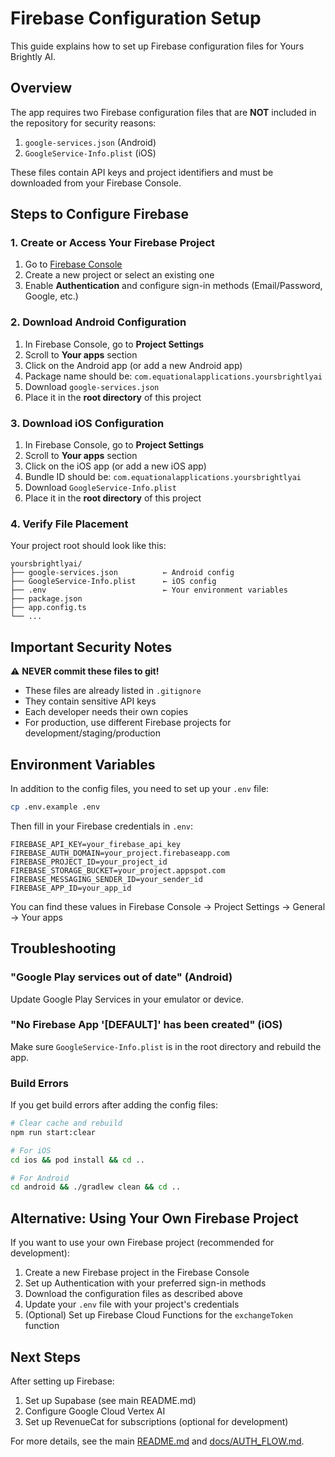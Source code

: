 # Firebase Configuration Setup

This guide explains how to set up Firebase configuration files for Yours Brightly AI.

## Overview

The app requires two Firebase configuration files that are **NOT** included in the repository for security reasons:

1. `google-services.json` (Android)
2. `GoogleService-Info.plist` (iOS)

These files contain API keys and project identifiers and must be downloaded from your Firebase Console.

## Steps to Configure Firebase

### 1. Create or Access Your Firebase Project

1. Go to [Firebase Console](https://console.firebase.google.com/)
2. Create a new project or select an existing one
3. Enable **Authentication** and configure sign-in methods (Email/Password, Google, etc.)

### 2. Download Android Configuration

1. In Firebase Console, go to **Project Settings**
2. Scroll to **Your apps** section
3. Click on the Android app (or add a new Android app)
4. Package name should be: `com.equationalapplications.yoursbrightlyai`
5. Download `google-services.json`
6. Place it in the **root directory** of this project

### 3. Download iOS Configuration

1. In Firebase Console, go to **Project Settings**
2. Scroll to **Your apps** section
3. Click on the iOS app (or add a new iOS app)
4. Bundle ID should be: `com.equationalapplications.yoursbrightlyai`
5. Download `GoogleService-Info.plist`
6. Place it in the **root directory** of this project

### 4. Verify File Placement

Your project root should look like this:

```
yoursbrightlyai/
├── google-services.json          ← Android config
├── GoogleService-Info.plist      ← iOS config
├── .env                          ← Your environment variables
├── package.json
├── app.config.ts
└── ...
```

## Important Security Notes

⚠️ **NEVER commit these files to git!**

- These files are already listed in `.gitignore`
- They contain sensitive API keys
- Each developer needs their own copies
- For production, use different Firebase projects for development/staging/production

## Environment Variables

In addition to the config files, you need to set up your `.env` file:

```bash
cp .env.example .env
```

Then fill in your Firebase credentials in `.env`:

```env
FIREBASE_API_KEY=your_firebase_api_key
FIREBASE_AUTH_DOMAIN=your_project.firebaseapp.com
FIREBASE_PROJECT_ID=your_project_id
FIREBASE_STORAGE_BUCKET=your_project.appspot.com
FIREBASE_MESSAGING_SENDER_ID=your_sender_id
FIREBASE_APP_ID=your_app_id
```

You can find these values in Firebase Console → Project Settings → General → Your apps

## Troubleshooting

### "Google Play services out of date" (Android)

Update Google Play Services in your emulator or device.

### "No Firebase App '[DEFAULT]' has been created" (iOS)

Make sure `GoogleService-Info.plist` is in the root directory and rebuild the app.

### Build Errors

If you get build errors after adding the config files:

```bash
# Clear cache and rebuild
npm run start:clear

# For iOS
cd ios && pod install && cd ..

# For Android
cd android && ./gradlew clean && cd ..
```

## Alternative: Using Your Own Firebase Project

If you want to use your own Firebase project (recommended for development):

1. Create a new Firebase project in the Firebase Console
2. Set up Authentication with your preferred sign-in methods
3. Download the configuration files as described above
4. Update your `.env` file with your project's credentials
5. (Optional) Set up Firebase Cloud Functions for the `exchangeToken` function

## Next Steps

After setting up Firebase:

1. Set up Supabase (see main README.md)
2. Configure Google Cloud Vertex AI
3. Set up RevenueCat for subscriptions (optional for development)

For more details, see the main [README.md](../README.md) and [docs/AUTH_FLOW.md](../docs/AUTH_FLOW.md).
